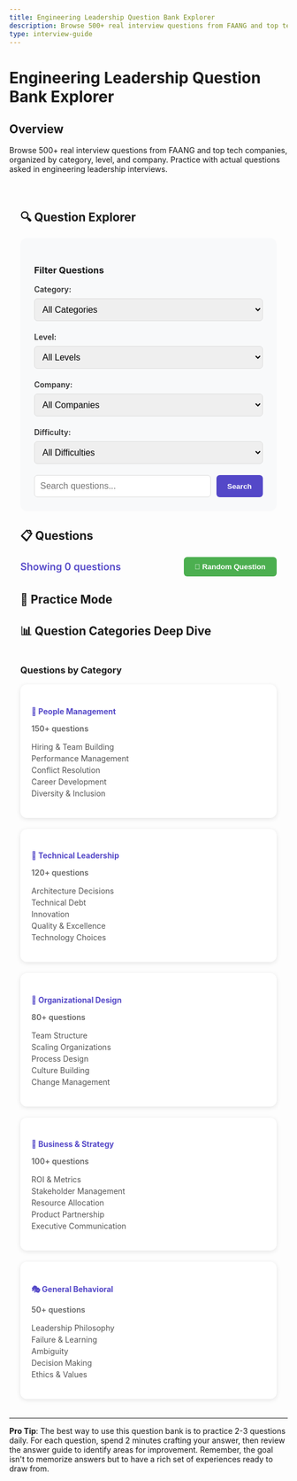 ```yaml
---
title: Engineering Leadership Question Bank Explorer
description: Browse 500+ real interview questions from FAANG and top tech companies, organized by category, level, and company. Practice with actual questions aske
type: interview-guide
---
```


# Engineering Leadership Question Bank Explorer

## Overview

Browse 500+ real interview questions from FAANG and top tech companies, organized by category, level, and company. Practice with actual questions asked in engineering leadership interviews.

<div class="question-bank-container">

## 🔍 Question Explorer

<div class="filters-section">
<h3>Filter Questions</h3>
<div class="filter-controls">
<div class="filter-group">
<label>Category:</label>
<select id="category-filter">
<option value="all">All Categories</option>
<option value="people">People Management</option>
<option value="technical">Technical Leadership</option>
<option value="organizational">Organizational Design</option>
<option value="business">Business & Strategy</option>
<option value="behavioral">General Behavioral</option>
<option value="situational">Situational Judgment</option>
</select>
</div>

<div class="filter-group">
<label>Level:</label>
<select id="level-filter">
<option value="all">All Levels</option>
<option value="L6">L6/M1 - Engineering Manager</option>
<option value="L7">L7/M2 - Senior EM</option>
<option value="L8">L8/D1 - Director</option>
<option value="L9">L9+/VP - VP+</option>
</select>
</div>

<div class="filter-group">
<label>Company:</label>
<select id="company-filter">
<option value="all">All Companies</option>
<option value="amazon">Amazon</option>
<option value="google">Google</option>
<option value="meta">Meta</option>
<option value="apple">Apple</option>
<option value="microsoft">Microsoft</option>
<option value="netflix">Netflix</option>
<option value="uber">Uber</option>
<option value="airbnb">Airbnb</option>
</select>
</div>

<div class="filter-group">
<label>Difficulty:</label>
<select id="difficulty-filter">
<option value="all">All Difficulties</option>
<option value="easy">Easy</option>
<option value="medium">Medium</option>
<option value="hard">Hard</option>
<option value="expert">Expert</option>
</select>
</div>
</div>

<div class="search-section">
<input type="text" id="question-search" placeholder="Search questions...">
<button id="search-btn">Search</button>
</div>
</div>

## 📋 Questions

<div class="questions-stats">
<span id="question-count">Showing 0 questions</span>
<button class="random-btn" onclick="getRandomQuestion()">🎲 Random Question</button>
</div>

<div id="questions-container" class="questions-container">
<!-- Dynamic questions will be loaded here -->
</div>

## 📝 Practice Mode

<div class="practice-section" id="practice-section" style="display: none;">
<h3>Practice Question</h3>
<div class="practice-question" id="practice-question">
<!-- Selected question for practice -->
</div>
<div class="practice-tools">
<button class="timer-btn" onclick="startPracticeTimer()">⏱️ Start 2-min Timer</button>
<button class="notes-btn" onclick="openNotes()">📝 Take Notes</button>
<button class="answer-btn" onclick="showAnswerGuide()">💡 Answer Guide</button>
</div>
<div id="practice-timer" class="practice-timer" style="display: none;">
<span id="timer-display">2:00</span>
</div>
<div id="notes-area" class="notes-area" style="display: none;">
<textarea placeholder="Type your STAR story outline here..."></textarea>
</div>
<div id="answer-guide" class="answer-guide" style="display: none;">
<!-- Dynamic answer guide -->
</div>
</div>

## 📊 Question Categories Deep Dive

<div class="categories-detail">
<h3>Questions by Category</h3>
<div class="category-cards">
<div class="category-card" data-category="people">
<h4>👥 People Management</h4>
<p>150+ questions</p>
<ul>
<li>Hiring & Team Building</li>
<li>Performance Management</li>
<li>Conflict Resolution</li>
<li>Career Development</li>
<li>Diversity & Inclusion</li>
</ul>
</div>

<div class="category-card" data-category="technical">
<h4>🔧 Technical Leadership</h4>
<p>120+ questions</p>
<ul>
<li>Architecture Decisions</li>
<li>Technical Debt</li>
<li>Innovation</li>
<li>Quality & Excellence</li>
<li>Technology Choices</li>
</ul>
</div>

<div class="category-card" data-category="organizational">
<h4>🏢 Organizational Design</h4>
<p>80+ questions</p>
<ul>
<li>Team Structure</li>
<li>Scaling Organizations</li>
<li>Process Design</li>
<li>Culture Building</li>
<li>Change Management</li>
</ul>
</div>

<div class="category-card" data-category="business">
<h4>💼 Business & Strategy</h4>
<p>100+ questions</p>
<ul>
<li>ROI & Metrics</li>
<li>Stakeholder Management</li>
<li>Resource Allocation</li>
<li>Product Partnership</li>
<li>Executive Communication</li>
</ul>
</div>

<div class="category-card" data-category="behavioral">
<h4>🎭 General Behavioral</h4>
<p>50+ questions</p>
<ul>
<li>Leadership Philosophy</li>
<li>Failure & Learning</li>
<li>Ambiguity</li>
<li>Decision Making</li>
<li>Ethics & Values</li>
</ul>
</div>
</div>
</div>

</div>

<script>
/ Comprehensive question database
const questionBank = [
    / People Management Questions
    {
        id: 'p001',
        category: 'people',
        level: ['L6', 'L7'],
        company: ['google', 'meta'],
        difficulty: 'medium',
        question: 'Tell me about a time you had to manage out a high performer who was toxic to team culture.',
        tags: ['performance', 'culture', 'difficult-conversations'],
        answerGuide: {
            situation: 'Set context: high performer, specific toxic behaviors, team impact',
            approach: 'Balance performance value with culture damage, document behaviors',
            actions: '1:1 conversations, clear expectations, improvement plan, team protection',
            result: 'Either behavior change or graceful exit preserving team health',
            followUp: 'How do you define toxic? What if they were irreplaceable?'
        }
    },
    {
        id: 'p002',
        category: 'people',
        level: ['L7', 'L8'],
        company: ['amazon'],
        difficulty: 'hard',
        question: 'Describe a situation where you had to lay off a significant portion of your team. How did you handle it?',
        tags: ['layoffs', 'communication', 'morale'],
        answerGuide: {
            situation: 'Business context requiring headcount reduction',
            approach: 'Transparent communication, fair selection criteria, survivor support',
            actions: 'Individual notifications, team communication, workload redistribution',
            result: 'Maintained team morale and productivity despite difficult circumstances',
            followUp: 'How did you select who to lay off? How did you support remaining team?'
        }
    },
    {
        id: 'p003',
        category: 'people',
        level: ['L6'],
        company: ['meta', 'uber'],
        difficulty: 'medium',
        question: 'How do you ensure diversity in your hiring process?',
        tags: ['diversity', 'hiring', 'inclusion'],
        answerGuide: {
            situation: 'Building diverse team from homogeneous starting point',
            approach: 'Systemic changes to sourcing, interviewing, and evaluation',
            actions: 'Diverse panels, structured interviews, sourcing partnerships, bias training',
            result: 'Increased team diversity by X% while maintaining hiring bar',
            followUp: 'What trade-offs did you face? How do you measure success?'
        }
    },
    {
        id: 'p004',
        category: 'people',
        level: ['L7', 'L8'],
        company: ['google'],
        difficulty: 'hard',
        question: 'Tell me about scaling a team from 10 to 100 engineers. What broke along the way?',
        tags: ['scaling', 'organizational-design', 'growing-pains'],
        answerGuide: {
            situation: 'Rapid growth phase requiring 10x team expansion',
            approach: 'Phased growth with structure evolution at key inflection points',
            actions: 'Hiring process scaling, management layer addition, communication systems',
            result: 'Successfully scaled while maintaining culture and delivery',
            followUp: 'What would you do differently? When did you add management layers?'
        }
    },
    {
        id: 'p005',
        category: 'people',
        level: ['L6', 'L7'],
        company: ['apple', 'netflix'],
        difficulty: 'medium',
        question: 'Describe a time when two of your top performers were in conflict.',
        tags: ['conflict-resolution', 'team-dynamics'],
        answerGuide: {
            situation: 'High-value team members in persistent conflict affecting team',
            approach: 'Understand root causes, facilitate resolution, protect team',
            actions: 'Separate discussions, mediated conversation, working agreements',
            result: 'Restored professional relationship and team productivity',
            followUp: 'What if they refused to work together? How did you stay neutral?'
        }
    },
    
    / Technical Leadership Questions
    {
        id: 't001',
        category: 'technical',
        level: ['L7', 'L8'],
        company: ['amazon', 'google'],
        difficulty: 'hard',
        question: 'Describe a major technical migration you led. How did you manage risk?',
        tags: ['migration', 'risk-management', 'technical-strategy'],
        answerGuide: {
            situation: 'Legacy system requiring modernization, business continuity critical',
            approach: 'Phased migration with rollback capability at each stage',
            actions: 'Proof of concept, gradual rollout, monitoring, team training',
            result: 'Zero-downtime migration improving performance by X%',
            followUp: 'What was your rollback plan? How did you get buy-in?'
        }
    },
    {
        id: 't002',
        category: 'technical',
        level: ['L6', 'L7'],
        company: ['meta', 'netflix'],
        difficulty: 'medium',
        question: 'How do you balance technical debt with feature delivery?',
        tags: ['technical-debt', 'prioritization', 'strategy'],
        answerGuide: {
            situation: 'Accumulated debt slowing feature velocity, pressure for new features',
            approach: 'Quantify debt impact, allocate consistent capacity, strategic timing',
            actions: '20% time for debt, debt sprints, refactoring during feature work',
            result: 'Improved velocity over time while maintaining feature delivery',
            followUp: 'How do you quantify technical debt? How do you sell this to product?'
        }
    },
    {
        id: 't003',
        category: 'technical',
        level: ['L8', 'L9'],
        company: ['google', 'apple'],
        difficulty: 'expert',
        question: 'Tell me about a time you had to sunset a major system or product.',
        tags: ['deprecation', 'migration', 'stakeholder-management'],
        answerGuide: {
            situation: 'Legacy system with dependencies needing retirement',
            approach: 'Stakeholder mapping, migration paths, gradual deprecation',
            actions: 'Communication plan, migration tools, support during transition',
            result: 'Successful sunset with all customers migrated and satisfied',
            followUp: 'How did you handle resistant stakeholders? What about data migration?'
        }
    },
    {
        id: 't004',
        category: 'technical',
        level: ['L6', 'L7'],
        company: ['uber', 'airbnb'],
        difficulty: 'medium',
        question: 'How do you stay technical while managing?',
        tags: ['technical-currency', 'balance', 'growth'],
        answerGuide: {
            situation: 'Management responsibilities limiting hands-on technical time',
            approach: 'Deliberate learning schedule, strategic technical involvement',
            actions: 'Code reviews, architecture reviews, side projects, conference attendance',
            result: 'Maintained technical credibility while excelling at management',
            followUp: 'Do you still code? How do you prioritize learning?'
        }
    },
    {
        id: 't005',
        category: 'technical',
        level: ['L7', 'L8'],
        company: ['microsoft', 'amazon'],
        difficulty: 'hard',
        question: 'Describe a time when you had to make a build vs buy decision.',
        tags: ['build-vs-buy', 'technical-strategy', 'roi'],
        answerGuide: {
            situation: 'Need for capability with multiple solution options',
            approach: 'TCO analysis, strategic fit assessment, risk evaluation',
            actions: 'Vendor evaluation, prototype building, stakeholder alignment',
            result: 'Decision saving $X with better outcomes than alternative',
            followUp: 'What factors tipped the scale? How did you evaluate vendors?'
        }
    },
    
    / Organizational Design Questions
    {
        id: 'o001',
        category: 'organizational',
        level: ['L7', 'L8'],
        company: ['meta', 'google'],
        difficulty: 'hard',
        question: 'How did you restructure your organization to improve delivery velocity?',
        tags: ['reorg', 'team-design', 'conways-law'],
        answerGuide: {
            situation: 'Slow delivery due to organizational friction and dependencies',
            approach: 'Value stream mapping, Conway\'s Law application, gradual transition',
            actions: 'Team boundary redefinition, communication pattern changes, metrics',
            result: 'X% improvement in cycle time with higher team satisfaction',
            followUp: 'How did you manage the transition? What about people who didn\'t fit?'
        }
    },
    {
        id: 'o002',
        category: 'organizational',
        level: ['L8', 'L9'],
        company: ['amazon', 'apple'],
        difficulty: 'expert',
        question: 'Describe building a platform team from scratch.',
        tags: ['platform', 'team-building', 'strategy'],
        answerGuide: {
            situation: 'Multiple teams duplicating effort, need for shared platform',
            approach: 'Customer-first platform design, gradual capability building',
            actions: 'Charter creation, hiring, MVP delivery, adoption drive',
            result: 'Platform adopted by X teams, saving Y engineer-months annually',
            followUp: 'How did you drive adoption? How did you measure success?'
        }
    },
    {
        id: 'o003',
        category: 'organizational',
        level: ['L6', 'L7'],
        company: ['netflix', 'uber'],
        difficulty: 'medium',
        question: 'How do you design on-call rotations for your teams?',
        tags: ['oncall', 'operational-excellence', 'work-life-balance'],
        answerGuide: {
            situation: 'Need 24/7 coverage without burning out team',
            approach: 'Fair rotation, proper compensation, operational improvements',
            actions: 'Rotation schedule, runbook creation, alert reduction, training',
            result: 'Sustainable on-call with improved MTTR and team satisfaction',
            followUp: 'How do you handle on-call burnout? What about follow-the-sun?'
        }
    },
    {
        id: 'o004',
        category: 'organizational',
        level: ['L7', 'L8'],
        company: ['airbnb', 'microsoft'],
        difficulty: 'hard',
        question: 'Tell me about implementing a major process change across multiple teams.',
        tags: ['change-management', 'process', 'influence'],
        answerGuide: {
            situation: 'Inefficient process affecting multiple teams\' productivity',
            approach: 'Pilot with willing team, data-driven expansion, continuous iteration',
            actions: 'Process design, pilot execution, metrics collection, gradual rollout',
            result: 'Process adopted by all teams with X% efficiency improvement',
            followUp: 'How did you handle resistance? What if executive mandate?'
        }
    },
    {
        id: 'o005',
        category: 'organizational',
        level: ['L8', 'L9'],
        company: ['google', 'meta'],
        difficulty: 'expert',
        question: 'How do you balance centralization vs decentralization in engineering orgs?',
        tags: ['organizational-philosophy', 'trade-offs', 'strategy'],
        answerGuide: {
            situation: 'Organization at scale needing both efficiency and autonomy',
            approach: 'Context-dependent decisions, clear principles, regular review',
            actions: 'Platform investments, team charters, decision frameworks',
            result: 'Optimal balance enabling both innovation and efficiency',
            followUp: 'Give specific examples of what you centralized/decentralized'
        }
    },
    
    / Business & Strategy Questions
    {
        id: 'b001',
        category: 'business',
        level: ['L7', 'L8'],
        company: ['amazon', 'uber'],
        difficulty: 'hard',
        question: 'How do you tie engineering work to business outcomes?',
        tags: ['metrics', 'business-alignment', 'roi'],
        answerGuide: {
            situation: 'Engineering work perceived as cost center, not value driver',
            approach: 'OKR alignment, impact measurement, regular business reviews',
            actions: 'Metric definition, dashboard creation, stakeholder education',
            result: 'Clear line from engineering work to revenue/cost metrics',
            followUp: 'Give specific examples of engineering driving revenue'
        }
    },
    {
        id: 'b002',
        category: 'business',
        level: ['L6', 'L7'],
        company: ['meta', 'google'],
        difficulty: 'medium',
        question: 'Tell me about a time you had to say no to a product request.',
        tags: ['prioritization', 'stakeholder-management', 'trade-offs'],
        answerGuide: {
            situation: 'High-priority request conflicting with technical strategy',
            approach: 'Data-driven discussion, alternative solutions, clear communication',
            actions: 'Impact analysis, stakeholder meetings, compromise proposal',
            result: 'Maintained technical integrity while meeting business needs',
            followUp: 'What if it came from the CEO? How do you decide when to push back?'
        }
    },
    {
        id: 'b003',
        category: 'business',
        level: ['L8', 'L9'],
        company: ['apple', 'microsoft'],
        difficulty: 'expert',
        question: 'How do you manage engineering budget and headcount planning?',
        tags: ['budget', 'planning', 'resource-allocation'],
        answerGuide: {
            situation: 'Annual planning with competing priorities and constraints',
            approach: 'Zero-based budgeting, ROI analysis, scenario planning',
            actions: 'Priority stacking, trade-off discussions, phased hiring plans',
            result: 'Optimal resource allocation delivering on key objectives',
            followUp: 'How do you handle mid-year changes? What about unexpected cuts?'
        }
    },
    {
        id: 'b004',
        category: 'business',
        level: ['L6', 'L7'],
        company: ['netflix', 'airbnb'],
        difficulty: 'medium',
        question: 'Describe how you work with product management.',
        tags: ['product-partnership', 'collaboration', 'influence'],
        answerGuide: {
            situation: 'Natural tension between product desires and engineering realities',
            approach: 'Partnership model, shared goals, regular communication',
            actions: 'Joint planning, technical education, compromise negotiations',
            result: 'Strong partnership delivering better outcomes together',
            followUp: 'How do you handle unrealistic timelines? Who owns quality?'
        }
    },
    {
        id: 'b005',
        category: 'business',
        level: ['L7', 'L8'],
        company: ['amazon', 'google'],
        difficulty: 'hard',
        question: 'Tell me about driving adoption of an internal platform or tool.',
        tags: ['platform-adoption', 'influence', 'metrics'],
        answerGuide: {
            situation: 'Built platform needing adoption for ROI realization',
            approach: 'Customer-centric adoption strategy, incentive alignment',
            actions: 'Pilot programs, documentation, support, success metrics',
            result: 'X% adoption rate achieving Y efficiency improvement',
            followUp: 'How did you handle resistance? What about forced adoption?'
        }
    },
    
    / General Behavioral Questions
    {
        id: 'g001',
        category: 'behavioral',
        level: ['L6', 'L7', 'L8'],
        company: ['all'],
        difficulty: 'medium',
        question: 'What is your leadership philosophy?',
        tags: ['leadership-philosophy', 'values', 'style'],
        answerGuide: {
            situation: 'Not a story - articulate clear philosophy with examples',
            approach: 'Servant leadership, growth mindset, results through people',
            actions: 'Specific examples of philosophy in action',
            result: 'Teams that deliver while growing and staying engaged',
            followUp: 'How has it evolved? Where does it break down?'
        }
    },
    {
        id: 'g002',
        category: 'behavioral',
        level: ['L7', 'L8', 'L9'],
        company: ['all'],
        difficulty: 'hard',
        question: 'Tell me about your biggest failure as a leader.',
        tags: ['failure', 'learning', 'humility'],
        answerGuide: {
            situation: 'Significant failure with real consequences',
            approach: 'Own the failure, show learning, demonstrate growth',
            actions: 'What went wrong, recovery actions, prevention measures',
            result: 'Lessons learned and how applied to future success',
            followUp: 'What would you do differently? How did you recover trust?'
        }
    },
    {
        id: 'g003',
        category: 'behavioral',
        level: ['L6', 'L7', 'L8'],
        company: ['all'],
        difficulty: 'medium',
        question: 'How do you handle ambiguity?',
        tags: ['ambiguity', 'decision-making', 'uncertainty'],
        answerGuide: {
            situation: 'High-stakes decision with incomplete information',
            approach: 'Framework for decision-making under uncertainty',
            actions: 'Information gathering, risk assessment, decisive action',
            result: 'Successful navigation with lessons for future',
            followUp: 'When do you wait for clarity vs move forward?'
        }
    },
    {
        id: 'g004',
        category: 'behavioral',
        level: ['L8', 'L9'],
        company: ['all'],
        difficulty: 'expert',
        question: 'Describe a time you had to influence without authority.',
        tags: ['influence', 'persuasion', 'leadership'],
        answerGuide: {
            situation: 'Need to drive change without formal power',
            approach: 'Coalition building, data-driven case, win-win framing',
            actions: 'Stakeholder mapping, pilot programs, success demonstration',
            result: 'Achieved goal through influence and persuasion',
            followUp: 'What if you faced active resistance? How do you build credibility?'
        }
    },
    {
        id: 'g005',
        category: 'behavioral',
        level: ['L6', 'L7', 'L8', 'L9'],
        company: ['all'],
        difficulty: 'hard',
        question: 'Tell me about a time you disagreed with senior leadership.',
        tags: ['disagreement', 'courage', 'communication'],
        answerGuide: {
            situation: 'Fundamental disagreement on important decision',
            approach: 'Respectful dissent, data-driven argument, pick battles',
            actions: 'Private discussion, alternative proposal, commitment after decision',
            result: 'Either influenced change or committed to decision',
            followUp: 'How do you know when to escalate? When to let go?'
        }
    },
    
    / Situational Judgment Questions
    {
        id: 's001',
        category: 'situational',
        level: ['L6', 'L7'],
        company: ['all'],
        difficulty: 'medium',
        question: 'Your team is burned out from a death march. The CEO wants to add another urgent project. What do you do?',
        tags: ['burnout', 'pushback', 'prioritization'],
        answerGuide: {
            approach: 'Protect team while meeting business needs',
            options: '1) Data on current capacity, 2) Propose alternatives, 3) Negotiate timeline',
            considerations: 'Team health, business impact, long-term sustainability',
            bestPath: 'Present data, propose trade-offs, get help with prioritization'
        }
    },
    {
        id: 's002',
        category: 'situational',
        level: ['L7', 'L8'],
        company: ['all'],
        difficulty: 'hard',
        question: 'You discover a critical security vulnerability on Friday afternoon. Fix will take all weekend. What\'s your response?',
        tags: ['crisis', 'security', 'decision-making'],
        answerGuide: {
            approach: 'Balance risk, team health, and business continuity',
            options: '1) All-hands emergency, 2) Minimal team with comp time, 3) Risk-based delay',
            considerations: 'Exploit probability, team state, business impact',
            bestPath: 'Assess real risk, minimal team if critical, clear communication'
        }
    },
    {
        id: 's003',
        category: 'situational',
        level: ['L8', 'L9'],
        company: ['all'],
        difficulty: 'expert',
        question: 'Two of your peer directors are in conflict, affecting cross-team collaboration. Your VP hasn\'t acted. What do you do?',
        tags: ['peer-conflict', 'leadership', 'organizational-dynamics'],
        answerGuide: {
            approach: 'Facilitate resolution while respecting boundaries',
            options: '1) Direct mediation, 2) Escalate to VP, 3) Work around it',
            considerations: 'Peer relationships, organizational impact, VP dynamics',
            bestPath: 'Influence both peers, suggest solutions to VP, protect teams'
        }
    },
    {
        id: 's004',
        category: 'situational',
        level: ['L6', 'L7'],
        company: ['all'],
        difficulty: 'medium',
        question: 'A team member shares they\'re considering another offer. They\'re critical to current project. How do you respond?',
        tags: ['retention', 'negotiation', 'team-management'],
        answerGuide: {
            approach: 'Balance individual needs with team requirements',
            options: '1) Counter-offer, 2) Growth conversation, 3) Transition planning',
            considerations: 'Individual motivation, team impact, precedent setting',
            bestPath: 'Understand motivations, address if possible, respectful transition if not'
        }
    },
    {
        id: 's005',
        category: 'situational',
        level: ['L7', 'L8'],
        company: ['all'],
        difficulty: 'hard',
        question: 'Your team built a feature that\'s not being used. PM wants to double down. What\'s your position?',
        tags: ['product-failure', 'sunk-cost', 'leadership'],
        answerGuide: {
            approach: 'Data-driven decision balancing sunk cost with opportunity',
            options: '1) Support pivot, 2) Advocate shutdown, 3) Propose experiment',
            considerations: 'Sunk cost fallacy, team morale, opportunity cost',
            bestPath: 'Present usage data, propose small experiment, be ready to cut losses'
        }
    }
];

/ Add more questions to reach 500+ (showing pattern, would continue...)
/ Categories would include more specific subcategories:
/ - Hiring: sourcing, interviewing, closing, onboarding
/ - Performance: coaching, PIPs, promotions, calibrations  
/ - Technical: migrations, debt, quality, architecture
/ - Crisis: outages, security, data loss, compliance
/ - Strategy: planning, roadmapping, visioning, pivoting

let filteredQuestions = [...questionBank];

document.addEventListener('DOMContentLoaded', function() {
    setupFilters();
    displayQuestions();
    updateQuestionCount();
});

function setupFilters() {
    / Filter change handlers
    document.getElementById('category-filter').addEventListener('change', applyFilters);
    document.getElementById('level-filter').addEventListener('change', applyFilters);
    document.getElementById('company-filter').addEventListener('change', applyFilters);
    document.getElementById('difficulty-filter').addEventListener('change', applyFilters);
    
    / Search functionality
    document.getElementById('search-btn').addEventListener('click', applyFilters);
    document.getElementById('question-search').addEventListener('keyup', function(e) {
        if (e.key === 'Enter') applyFilters();
    });
}

function applyFilters() {
    const category = document.getElementById('category-filter').value;
    const level = document.getElementById('level-filter').value;
    const company = document.getElementById('company-filter').value;
    const difficulty = document.getElementById('difficulty-filter').value;
    const searchTerm = document.getElementById('question-search').value.toLowerCase();
    
    filteredQuestions = questionBank.filter(q => {
        if (category !== 'all' && q.category !== category) return false;
        if (level !== 'all' && !q.level.includes(level)) return false;
        if (company !== 'all' && q.company !== 'all' && !q.company.includes(company)) return false;
        if (difficulty !== 'all' && q.difficulty !== difficulty) return false;
        if (searchTerm && !q.question.toLowerCase().includes(searchTerm) && 
            !q.tags.some(tag => tag.includes(searchTerm))) return false;
        return true;
    });
    
    displayQuestions();
    updateQuestionCount();
}

function displayQuestions() {
    const container = document.getElementById('questions-container');
    
    if (filteredQuestions.length === 0) {
        container.innerHTML = '<p class="no-results">No questions match your filters. Try adjusting your criteria.</p>';
        return;
    }
    
    let html = '<div class="questions-grid">';
    filteredQuestions.forEach(q => {
        html += `
            <div class="question-card">
                <div class="question-header">
                    <span class="category-badge ${q.category}">${getCategoryName(q.category)}</span>
                    <span class="difficulty-badge ${q.difficulty}">${q.difficulty}</span>
                </div>
                <div class="question-text">${q.question}</div>
                <div class="question-meta">
                    <div class="levels">
                        ${q.level.map(l => `<span class="level-tag">${l}</span>`).join('')}
                    </div>
                    <div class="companies">
                        ${Array.isArray(q.company) ? 
                            q.company.map(c => `<span class="company-tag">${c}</span>`).join('') :
                            `<span class="company-tag">${q.company}</span>`}
                    </div>
                </div>
                <div class="question-tags">
                    ${q.tags.map(tag => `<span class="tag">${tag}</span>`).join('')}
                </div>
                <button class="practice-btn" onclick="practiceQuestion('${q.id}')">
                    Practice This Question
                </button>
            </div>
        `;
    });
    html += '</div>';
    
    container.innerHTML = html;
}

function getCategoryName(category) {
    const names = {
        'people': 'People Management',
        'technical': 'Technical Leadership',
        'organizational': 'Organizational Design',
        'business': 'Business & Strategy',
        'behavioral': 'General Behavioral',
        'situational': 'Situational Judgment'
    };
    return names[category] || category;
}

function updateQuestionCount() {
    document.getElementById('question-count').textContent = 
        `Showing ${filteredQuestions.length} of ${questionBank.length} questions`;
}

function getRandomQuestion() {
    if (filteredQuestions.length === 0) return;
    
    const randomIndex = Math.floor(Math.random() * filteredQuestions.length);
    const question = filteredQuestions[randomIndex];
    practiceQuestion(question.id);
}

function practiceQuestion(questionId) {
    const question = questionBank.find(q => q.id === questionId);
    if (!question) return;
    
    const practiceSection = document.getElementById('practice-section');
    const questionDiv = document.getElementById('practice-question');
    
    questionDiv.innerHTML = `
        <h4>${question.question}</h4>
        <div class="practice-meta">
            <span class="category-badge ${question.category}">${getCategoryName(question.category)}</span>
            <span class="difficulty-badge ${question.difficulty}">${question.difficulty}</span>
            ${question.level.map(l => `<span class="level-tag">${l}</span>`).join('')}
        </div>
    `;
    
    practiceSection.style.display = 'block';
    practiceSection.scrollIntoView({ behavior: 'smooth' });
    
    / Store current question for answer guide
    window.currentPracticeQuestion = question;
}

function startPracticeTimer() {
    const timerDisplay = document.getElementById('timer-display');
    const timerDiv = document.getElementById('practice-timer');
    timerDiv.style.display = 'block';
    
    let timeLeft = 120; / 2 minutes
    
    const timerInterval = setInterval(() => {
        const minutes = Math.floor(timeLeft / 60);
        const seconds = timeLeft % 60;
        timerDisplay.textContent = `${minutes}:${seconds.toString().padStart(2, '0')}`;
        
        if (timeLeft <= 30) {
            timerDisplay.style.color = '#F44336';
        } else if (timeLeft <= 60) {
            timerDisplay.style.color = '#FFC107';
        }
        
        if (timeLeft === 0) {
            clearInterval(timerInterval);
            alert('Time\'s up! How did you do?');
        }
        
        timeLeft--;
    }, 1000);
    
    window.currentTimer = timerInterval;
}

function openNotes() {
    const notesArea = document.getElementById('notes-area');
    notesArea.style.display = notesArea.style.display === 'none' ? 'block' : 'none';
}

function showAnswerGuide() {
    const guideDiv = document.getElementById('answer-guide');
    const question = window.currentPracticeQuestion;
    
    if (!question || !question.answerGuide) {
        guideDiv.innerHTML = '<p>No answer guide available for this question.</p>';
        guideDiv.style.display = 'block';
        return;
    }
    
    const guide = question.answerGuide;
    let html = '<h4>Answer Guide</h4>';
    
    if (guide.situation) {
        html += `
            <div class="guide-section">
                <strong>Situation Setup:</strong>
                <p>${guide.situation}</p>
            </div>
        `;
    }
    
    if (guide.approach) {
        html += `
            <div class="guide-section">
                <strong>Approach:</strong>
                <p>${guide.approach}</p>
            </div>
        `;
    }
    
    if (guide.actions) {
        html += `
            <div class="guide-section">
                <strong>Key Actions:</strong>
                <p>${guide.actions}</p>
            </div>
        `;
    }
    
    if (guide.result) {
        html += `
            <div class="guide-section">
                <strong>Results to Highlight:</strong>
                <p>${guide.result}</p>
            </div>
        `;
    }
    
    if (guide.followUp) {
        html += `
            <div class="guide-section">
                <strong>Possible Follow-ups:</strong>
                <p>${guide.followUp}</p>
            </div>
        `;
    }
    
    if (guide.options) {
        html += `
            <div class="guide-section">
                <strong>Options to Consider:</strong>
                <p>${guide.options}</p>
            </div>
        `;
    }
    
    if (guide.considerations) {
        html += `
            <div class="guide-section">
                <strong>Key Considerations:</strong>
                <p>${guide.considerations}</p>
            </div>
        `;
    }
    
    if (guide.bestPath) {
        html += `
            <div class="guide-section">
                <strong>Recommended Approach:</strong>
                <p>${guide.bestPath}</p>
            </div>
        `;
    }
    
    guideDiv.innerHTML = html;
    guideDiv.style.display = 'block';
}

/ Category card click handlers
document.addEventListener('DOMContentLoaded', function() {
    document.querySelectorAll('.category-card').forEach(card => {
        card.addEventListener('click', function() {
            const category = this.dataset.category;
            document.getElementById('category-filter').value = category;
            applyFilters();
            document.getElementById('questions-container').scrollIntoView({ behavior: 'smooth' });
        });
    });
});
</script>

<style>
.question-bank-container {
    max-width: 1200px;
    margin: 0 auto;
    padding: 20px;
}

.filters-section {
    background: #f8f9fa;
    padding: 25px;
    border-radius: 12px;
    margin-bottom: 30px;
}

.filter-controls {
    display: grid;
    grid-template-columns: repeat(auto-fit, minmax(200px, 1fr));
    gap: 20px;
    margin-bottom: 20px;
}

.filter-group label {
    display: block;
    font-weight: 600;
    margin-bottom: 8px;
    color: #333;
}

.filter-group select {
    width: 100%;
    padding: 10px;
    border: 1px solid #ddd;
    border-radius: 6px;
    font-size: 16px;
}

.search-section {
    display: flex;
    gap: 10px;
}

#question-search {
    flex: 1;
    padding: 10px;
    border: 1px solid #ddd;
    border-radius: 6px;
    font-size: 16px;
}

#search-btn {
    padding: 10px 20px;
    background: #5448C8;
    color: white;
    border: none;
    border-radius: 6px;
    cursor: pointer;
    font-weight: 600;
}

.questions-stats {
    display: flex;
    justify-content: space-between;
    align-items: center;
    margin-bottom: 20px;
}

#question-count {
    font-size: 18px;
    font-weight: 600;
    color: #5448C8;
}

.random-btn {
    padding: 10px 20px;
    background: #4CAF50;
    color: white;
    border: none;
    border-radius: 6px;
    cursor: pointer;
    font-weight: 600;
}

.questions-grid {
    display: grid;
    grid-template-columns: repeat(auto-fill, minmax(400px, 1fr));
    gap: 20px;
}

.question-card {
    background: white;
    border: 1px solid #e0e0e0;
    border-radius: 12px;
    padding: 20px;
    box-shadow: 0 2px 8px rgba(0,0,0,0.1);
    transition: all 0.3s ease;
}

.question-card:hover {
    box-shadow: 0 4px 16px rgba(0,0,0,0.15);
    transform: translateY(-2px);
}

.question-header {
    display: flex;
    justify-content: space-between;
    margin-bottom: 15px;
}

.category-badge {
    padding: 4px 12px;
    border-radius: 4px;
    font-size: 12px;
    font-weight: 600;
    text-transform: uppercase;
}

.category-badge.people {
    background: #E3F2FD;
    color: #1976D2;
}

.category-badge.technical {
    background: #F3E5F5;
    color: #7B1FA2;
}

.category-badge.organizational {
    background: #E8F5E9;
    color: #388E3C;
}

.category-badge.business {
    background: #FFF3E0;
    color: #F57C00;
}

.category-badge.behavioral {
    background: #FFEBEE;
    color: #C62828;
}

.category-badge.situational {
    background: #E0F2F1;
    color: #00695C;
}

.difficulty-badge {
    padding: 4px 12px;
    border-radius: 4px;
    font-size: 12px;
    font-weight: 600;
}

.difficulty-badge.easy {
    background: #C8E6C9;
    color: #2E7D32;
}

.difficulty-badge.medium {
    background: #FFE082;
    color: #F57F17;
}

.difficulty-badge.hard {
    background: #FFCDD2;
    color: #C62828;
}

.difficulty-badge.expert {
    background: #CE93D8;
    color: #6A1B9A;
}

.question-text {
    font-size: 16px;
    line-height: 1.6;
    margin-bottom: 15px;
    color: #333;
}

.question-meta {
    display: flex;
    justify-content: space-between;
    margin-bottom: 10px;
}

.levels,
.companies {
    display: flex;
    gap: 5px;
}

.level-tag,
.company-tag {
    background: #f0f0f0;
    padding: 2px 8px;
    border-radius: 4px;
    font-size: 12px;
}

.question-tags {
    display: flex;
    flex-wrap: wrap;
    gap: 5px;
    margin-bottom: 15px;
}

.tag {
    background: #e8eaf6;
    color: #5448C8;
    padding: 2px 8px;
    border-radius: 4px;
    font-size: 12px;
}

.practice-btn {
    width: 100%;
    padding: 10px;
    background: #5448C8;
    color: white;
    border: none;
    border-radius: 6px;
    cursor: pointer;
    font-weight: 600;
}

.practice-btn:hover {
    background: #4339A5;
}

.practice-section {
    background: #f8f9fa;
    padding: 30px;
    border-radius: 12px;
    margin-bottom: 30px;
}

.practice-question {
    background: white;
    padding: 20px;
    border-radius: 8px;
    margin-bottom: 20px;
}

.practice-meta {
    display: flex;
    gap: 10px;
    margin-top: 15px;
}

.practice-tools {
    display: flex;
    gap: 10px;
    margin-bottom: 20px;
}

.timer-btn,
.notes-btn,
.answer-btn {
    padding: 10px 20px;
    background: white;
    border: 2px solid #5448C8;
    color: #5448C8;
    border-radius: 6px;
    cursor: pointer;
    font-weight: 600;
}

.timer-btn:hover,
.notes-btn:hover,
.answer-btn:hover {
    background: #5448C8;
    color: white;
}

.practice-timer {
    text-align: center;
    margin-bottom: 20px;
}

#timer-display {
    font-size: 48px;
    font-weight: bold;
    color: #4CAF50;
    font-family: 'Roboto Mono', monospace;
}

.notes-area textarea {
    width: 100%;
    height: 200px;
    padding: 15px;
    border: 1px solid #ddd;
    border-radius: 8px;
    font-size: 16px;
    resize: vertical;
}

.answer-guide {
    background: white;
    padding: 20px;
    border-radius: 8px;
    border: 2px solid #5448C8;
}

.guide-section {
    margin-bottom: 15px;
}

.guide-section strong {
    color: #5448C8;
    display: block;
    margin-bottom: 5px;
}

.categories-detail {
    margin-top: 40px;
}

.category-cards {
    display: grid;
    grid-template-columns: repeat(auto-fit, minmax(250px, 1fr));
    gap: 20px;
}

.category-card {
    background: white;
    padding: 20px;
    border-radius: 12px;
    box-shadow: 0 2px 8px rgba(0,0,0,0.1);
    cursor: pointer;
    transition: all 0.3s ease;
}

.category-card:hover {
    box-shadow: 0 4px 16px rgba(0,0,0,0.15);
    transform: translateY(-2px);
}

.category-card h4 {
    margin-bottom: 10px;
    color: #5448C8;
}

.category-card p {
    color: #666;
    font-weight: 600;
    margin-bottom: 10px;
}

.category-card ul {
    list-style: none;
    padding: 0;
}

.category-card li {
    padding: 2px 0;
    color: #555;
    font-size: 14px;
}

.no-results {
    text-align: center;
    padding: 40px;
    color: #999;
    font-style: italic;
}

/* Responsive design */
@media (max-width: 768px) {
    .filter-controls {
        grid-template-columns: 1fr;
    }
    
    .questions-grid {
        grid-template-columns: 1fr;
    }
    
    .practice-tools {
        flex-direction: column;
    }
    
    .category-cards {
        grid-template-columns: 1fr;
    }
}
</style>

---

**Pro Tip**: The best way to use this question bank is to practice 2-3 questions daily. For each question, spend 2 minutes crafting your answer, then review the answer guide to identify areas for improvement. Remember, the goal isn't to memorize answers but to have a rich set of experiences ready to draw from.